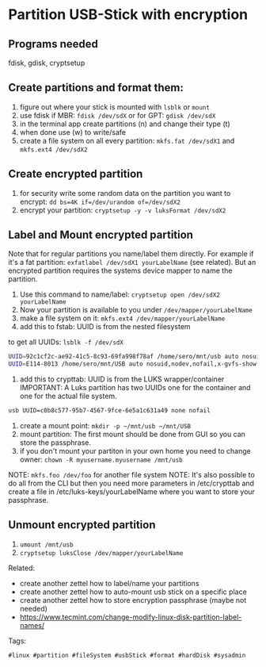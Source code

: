 # Partition USB-Stick with encryption

## Programs needed

fdisk, gdisk, cryptsetup

## Create partitions and format them:

1. figure out where your stick is mounted with `lsblk` or `mount`
1. use fdisk if MBR: `fdisk /dev/sdX` or for GPT: `gdisk /dev/sdX`
1. in the terminal app create partitions (n) and change their type (t)
1. when done use (w) to write/safe
1. create a file system on all every partition: `mkfs.fat /dev/sdX1` and 
`mkfs.ext4 /dev/sdX2`  

## Create encrypted partition

1. for security write some random data on the partition you want to encrypt:
`dd bs=4K if=/dev/urandom of=/dev/sdX2`
1. encrypt your partition: `cryptsetup -y -v luksFormat /dev/sdX2`

## Label and Mount encrypted partition

Note that for regular partitions you name/label them directly. For example if 
it's a fat partition: `exfatlabel /dev/sdX1 yourLabelName` (see related). But an 
encrypted partition requires the systems device mapper to name the partition.

1. Use this command to name/label: `cryptsetup open /dev/sdX2 yourLabelName`
1. Now your partition is available to you under `/dev/mapper/yourLabelName`
1. make a file system on it: `mkfs.ext4 /dev/mapper/yourLabelName`
1. add this to fstab: UUID is from the nested filesystem 

to get all UUIDs: `lsblk -f /dev/sdX`

```bash
UUID=92c1cf2c-ae92-41c5-8c93-69fa998f78af /home/sero/mnt/usb auto nosuid,nodev,nofail,x-gvfs-show 0 0
UUID=E114-8013 /home/sero/mnt/USB auto nosuid,nodev,nofail,x-gvfs-show 0 0
```

1. add this to crypttab: UUID is from the LUKS wrapper/container   
IMPORTANT: A Luks partition has two UUIDs one for the container and one for the 
actual file system.

```bash
usb UUID=c0b8c577-95b7-4567-9fce-6e5a1c631a49 none nofail
```

1. create a mount point: `mkdir -p ~/mnt/usb ~/mnt/USB`
1. mount partition: The first mount should be done from GUI so you can
store the passphrase. 
1. if you don't mount your partiton in your own home you need to change owner:
`chown -R myusername.myusername /mnt/usb`

NOTE: `mkfs.foo /dev/foo` for another file system
NOTE: It's also possible to do all from the CLI but then you need more 
parameters in /etc/crypttab and create a file in /etc/luks-keys/yourLabelName 
where you want to store your passphrase.

## Unmount encrypted partition

1. `umount /mnt/usb`
1. `cryptsetup luksClose /dev/mapper/yourLabelName`


Related:

* create another zettel how to label/name your partitions
* create another zettel how to auto-mount usb stick on a specific place
* create another zettel how to store encryption passphrase (maybe not needed)
* <https://www.tecmint.com/change-modify-linux-disk-partition-label-names/>

Tags:

    #linux #partition #fileSystem #usbStick #format #hardDisk #sysadmin
